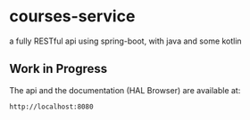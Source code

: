 # courses-service
a fully RESTful api using spring-boot, with java and some kotlin

## Work in Progress
The api and the documentation (HAL Browser) are available at:

```
http://localhost:8080
```
